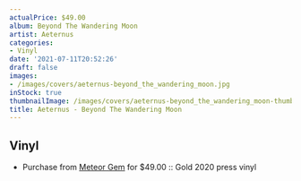 ```yaml
---
actualPrice: $49.00
album: Beyond The Wandering Moon
artist: Aeternus
categories:
- Vinyl
date: '2021-07-11T20:52:26'
draft: false
images:
- /images/covers/aeternus-beyond_the_wandering_moon.jpg
inStock: true
thumbnailImage: /images/covers/aeternus-beyond_the_wandering_moon-thumb.jpg
title: Aeternus - Beyond The Wandering Moon
---
```


## Vinyl
* Purchase from [Meteor Gem](https://meteor-gem.com/products/aeternus-beyond-the-wandering-moon) for $49.00 :: Gold 2020 press vinyl
